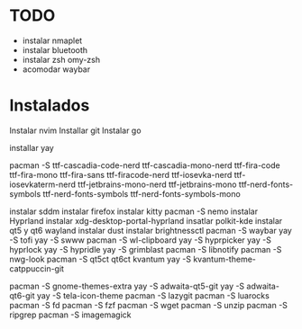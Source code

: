 # TODO 
- instalar nmaplet
- instalar bluetooth
- instalar zsh omy-zsh
- acomodar waybar

# Instalados

Instalar nvim
Installar git
Instalar go

installar yay

pacman -S ttf-cascadia-code-nerd ttf-cascadia-mono-nerd ttf-fira-code ttf-fira-mono ttf-fira-sans ttf-firacode-nerd ttf-iosevka-nerd ttf-iosevkaterm-nerd ttf-jetbrains-mono-nerd ttf-jetbrains-mono ttf-nerd-fonts-symbols ttf-nerd-fonts-symbols ttf-nerd-fonts-symbols-mono

instalar sddm
instalar firefox
instalar kitty
pacman -S nemo
instalar Hyprland
instalar xdg-desktop-portal-hyprland
insatlar polkit-kde
instalar qt5 y qt6 wayland
instalar dust
instalar brightnessctl
pacman -S waybar
yay -S tofi
yay -S swww
pacman -S wl-clipboard
yay -S hyprpicker
yay -S hyprlock
yay -S hypridle
yay -S grimblast
pacman -S libnotify
pacman -S nwg-look
pacman -S qt5ct qt6ct kvantum
yay -S kvantum-theme-catppuccin-git

pacman -S gnome-themes-extra
yay -S adwaita-qt5-git
yay -S adwaita-qt6-git
yay -S tela-icon-theme
pacman -S lazygit
pacman -S luarocks
pacman -S fd
pacman -S fzf
pacman -S wget 
pacman -S unzip
pacman -S ripgrep
pacman -S imagemagick 

